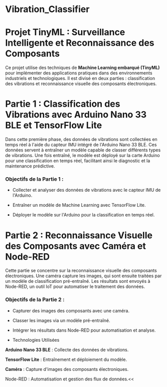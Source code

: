 # Vibration_Classifier
# Projet TinyML : Surveillance Intelligente et Reconnaissance des Composants

Ce projet utilise des techniques de **Machine Learning embarqué (TinyML)** pour implémenter des applications pratiques dans des environnements industriels et technologiques. Il est divisé en deux parties : classification des vibrations et reconnaissance visuelle des composants électroniques.

# Partie 1 : Classification des Vibrations avec Arduino Nano 33 BLE et TensorFlow Lite

Dans cette première phase, des données de vibrations sont collectées en temps réel à l'aide du capteur IMU intégré de l'Arduino Nano 33 BLE. Ces données servent à entraîner un modèle capable de classer différents types de vibrations. Une fois entraîné, le modèle est déployé sur la carte Arduino pour une classification en temps réel, facilitant ainsi le diagnostic et la maintenance prédictive.

### Objectifs de la Partie 1 :

- Collecter et analyser des données de vibrations avec le capteur IMU de l'Arduino.

- Entraîner un modèle de Machine Learning avec TensorFlow Lite.

- Déployer le modèle sur l'Arduino pour la classification en temps réel.

# Partie 2 : Reconnaissance Visuelle des Composants avec Caméra et Node-RED

Cette partie se concentre sur la reconnaissance visuelle des composants électroniques. Une caméra capture les images, qui sont ensuite traitées par un modèle de classification pré-entraîné. Les résultats sont envoyés à Node-RED, un outil IoT pour automatiser le traitement des données.

### Objectifs de la Partie 2 :

- Capturer des images des composants avec une caméra.

- Classer les images via un modèle pré-entraîné.

- Intégrer les résultats dans Node-RED pour automatisation et analyse.

- Technologies Utilisées

**Arduino Nano 33 BLE** : Collecte des données de vibrations.

**TensorFlow Lite** : Entraînement et déploiement du modèle.

**Caméra** : Capture d'images des composants électroniques.

Node-RED : Automatisation et gestion des flux de données.<<
